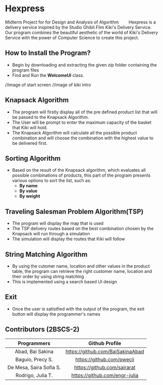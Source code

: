# Hexpress
Midterm Project for for Design and Analysis of Algorithm
&emsp; &ensp; 
Hexpress is a delivery service inspired by the Studio Ghibli Film Kiki's Delivery Service.
Our program combines the beautiful aesthetic of the world of Kiki's Delivery Service with the power of Computer Science to create this project. <br>

## How to Install the Program?
+ Begin by downloading and extracting the given zip folder containing the program files
+ Find and Run the **WelcomeUI** class. <br>

//image of start screen
//image of kiki intro

## Knapsack Algorithm
+ The program will firstly display all of the pre defined product list that will be passed to the Knapsack Algorithm.
+ The User will be prompt to enter the maximum capacity of the basket that Kiki will hold.
+ The Knapsack Algorithm will calculate all the possible product combination and will choose the combination with the highest value to be delivered first.

## Sorting Algorithm
+ Based on the result of the Knapsack algorithm, which evaluates all possible combinations of products, this part of the program presents various options to sort the list, such as:
  + **By name**
  + **By value**
  + **By weight**

## Traveling Salesman Problem Algorithm(TSP)
+ The program will display the map that is used
+ The TSP delivery routes based on the best combination chosen by the Knapsack will run through a simulation
+ The simulation will display the routes that Kiki will follow

## String Matching Algorithm
+ By using the cutomer name, location and other values in the product table, the program can retrieve the right customer name, location and their order by using string matching
+ This is implemented using a search based UI design

## Exit
+ Once the user is satistfied with the output of the program, the exit button will display the programmer's names


## Contributors (2BSCS-2)
Programmers                  | Github Profile
:---:                        | :---:
Abad, Bai Sakina             | https://github.com/BaiSakinaAbad
Baguio, Precy S.             | https://github.com/pwecii
De Mesa, Saira Sofia S.      | https://github.com/sairarat
Rodrigo, Julia T.            | https://github.com/engr-julia

